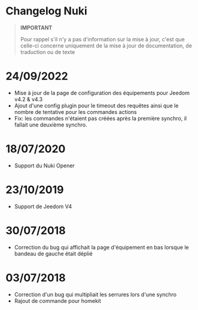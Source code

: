 # Changelog Nuki

>**IMPORTANT**
>
>Pour rappel s'il n'y a pas d'information sur la mise à jour, c'est que celle-ci concerne uniquement de la mise à jour de documentation, de traduction ou de texte

# 24/09/2022

- Mise à jour de la page de configuration des équipements pour Jeedom v4.2 & v4.3
- Ajout d'une config plugin pour le timeout des requêtes ainsi que le nombre de tentative pour les commandes actions
- Fix: les commandes n'étaient pas créées après la première synchro, il fallait une deuxième synchro.

# 18/07/2020

- Support du Nuki Opener

# 23/10/2019

- Support de Jeedom V4

# 30/07/2018

- Correction du bug qui affichait la page d'équipement en bas lorsque le bandeau de gauche était déplié

# 03/07/2018

- Correction d'un bug qui multipliait les serrures lors d'une synchro
- Rajout de commande pour homekit

